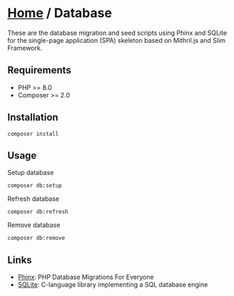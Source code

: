# [Home](../) / Database

These are the database migration and seed scripts using Phinx and SQLite for the single-page application (SPA) skeleton based on Mithril.js and Slim Framework.


## Requirements

- PHP >= 8.0
- Composer >= 2.0


## Installation

    composer install


## Usage

Setup database

    composer db:setup

Refresh database

    composer db:refresh

Remove database

    composer db:remove


## Links

- [Phinx](https://phinx.org): PHP Database Migrations For Everyone
- [SQLite](https://www.sqlite.org): C-language library implementing a SQL database engine

